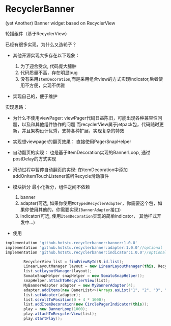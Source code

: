 RecyclerBanner
===================

(yet Another) Banner widget based on RecyclerView


轮播组件（基于RecyclerView）

已经有很多实现，为什么又造轮子？

* 其他开源实现大多存在以下现象：
   1. 为了迎合受众, 代码庞大臃肿
   2. 代码质量不高，存在明显bug
   3. 没有采用`ItemDecoration`,而是采用组合view的方式实现indicator,后者使用不方便，实现不优雅
   
* 实现自己的，便于维护

实现思路：

* 为什么不使用viewPager:
viewPager代码日益陈旧，可能出现各种兼容性问题，以及和其他组件协作的问题
而recyclerView属于jetpack包，代码随时更新，并且架构设计优秀，支持各种扩展，实现复杂的特效

* 实现想viewpager的翻页效果：
直接使用PagerSnapHelper

* 自动翻页的实现：
也是基于ItemDecoration实现的BannerLoop, 通过postDelay的方式实现

* 滑动过程中暂停自动翻页的实现:
在itemDecoration中添加addOnItemTouchListener监听Recycle滑动事件

* 模块拆分
  最小化拆分，组件之间不依赖
  1. banner
  2. adapter(可选, 如果你使用`MOTypedRecyclerAdapter`，你需要这个包，如果你使用其他的，你需要实现`IBannerAdapter`接口) 
  3. indicator(可选, 使用`ItemDecoration`实现的简单indicator， 其他样式开发中...)
  
  
* 使用

```groovy
implementation 'github.hotstu.recyclerbanner:banner:1.0.0'
implementation 'github.hotstu.recyclerbanner:adapter:1.0.0'//optional
implementation 'github.hotstu.recyclerbanner:indicator:1.0.0'//optional

```

```java
        RecyclerView list = findViewById(R.id.list);
        LinearLayoutManager layout = new LinearLayoutManager(this, RecyclerView.HORIZONTAL, false);
        list.setLayoutManager(layout);
        SomatoSnapHelper snapHelper = new SomatoSnapHelper();
        snapHelper.attachToRecyclerView(list);
        MyBannerAdapter adapter = new MyBannerAdapter(4);
        adapter.addItems(new BanerList<>(Arrays.asList("1", "2", "3", "4")));
        list.setAdapter(adapter);
        list.scrollToPosition(0 + 4 * 1000);
        list.addItemDecoration(new CirclePagerIndicator(this));
        play = new BannerLoop(1000);
        play.attachToRecyclerView(list);
        play.startPlay();
        
```



 
